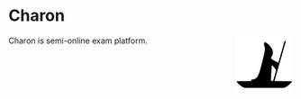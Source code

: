 # Charon

<img align="right" src="charon.svg" alt="Charon Logo" width="100px"/>

Charon is semi-online exam platform.
